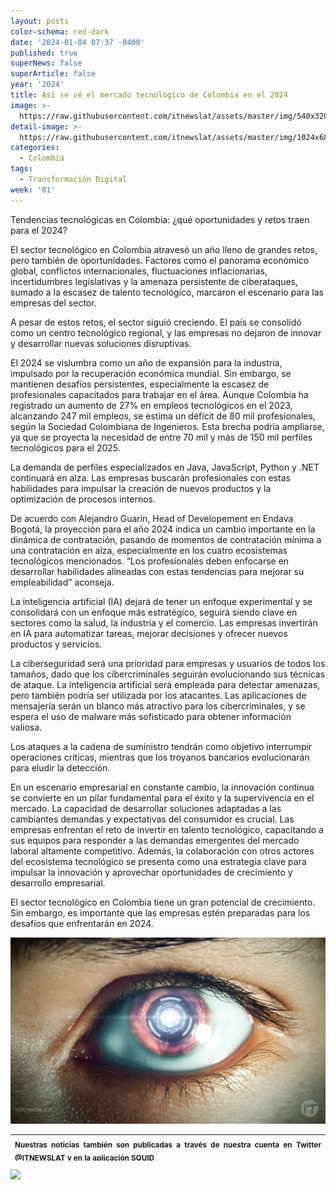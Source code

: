 ```yaml
---
layout: posts
color-schema: red-dark
date: '2024-01-04 07:37 -0400'
published: true
superNews: false
superArticle: false
year: '2024'
title: Así se vé el mercado tecnológico de Colombia en el 2024
image: >-
  https://raw.githubusercontent.com/itnewslat/assets/master/img/540x320/Vision-futuro-p.jpg
detail-image: >-
  https://raw.githubusercontent.com/itnewslat/assets/master/img/1024x680/Vision-futuro-g.jpg
categories:
  - Colombia
tags:
  - Transformación Digital
week: '01'
---
```

Tendencias tecnológicas en Colombia: ¿qué oportunidades y retos traen para el 2024? 

El sector tecnológico en Colombia atravesó un año lleno de grandes retos, pero también de oportunidades. Factores como el panorama económico global, conflictos internacionales, fluctuaciones inflacionarias, incertidumbres legislativas y la amenaza persistente de ciberataques, sumado a la escasez de talento tecnológico, marcaron el escenario para las empresas del sector. 

A pesar de estos retos, el sector siguió creciendo. El país se consolidó como un centro tecnológico regional, y las empresas no dejaron de innovar y desarrollar nuevas soluciones disruptivas. 

El 2024 se vislumbra como un año de expansión para la industria, impulsado por la recuperación económica mundial. Sin embargo, se mantienen desafíos persistentes, especialmente la escasez de profesionales capacitados para trabajar en el área. Aunque Colombia ha registrado un aumento de 27% en empleos tecnológicos en el 2023, alcanzando 247 mil empleos, se estima un déficit de 80 mil profesionales, según la Sociedad Colombiana de Ingenieros. Esta brecha podría ampliarse, ya que se proyecta la necesidad de entre 70 mil y más de 150 mil perfiles tecnológicos para el 2025. 

La demanda de perfiles especializados en Java, JavaScript, Python y .NET continuará en alza. Las empresas buscarán profesionales con estas habilidades para impulsar la creación de nuevos productos y la optimización de procesos internos. 

De acuerdo con Alejandro Guarín, Head of Developement en Endava Bogotá, la proyección para el año 2024 indica un cambio importante en la dinámica de contratación, pasando de momentos de contratación mínima a una contratación en alza, especialmente en los cuatro ecosistemas tecnológicos mencionados. “Los profesionales deben enfocarse en desarrollar habilidades alineadas con estas tendencias para mejorar su empleabilidad” aconseja. 

La inteligencia artificial (IA) dejará de tener un enfoque experimental y se consolidará con un enfoque más estratégico, seguirá siendo clave en sectores como la salud, la industria y el comercio. Las empresas invertirán en IA para automatizar tareas, mejorar decisiones y ofrecer nuevos productos y servicios. 

La ciberseguridad será una prioridad para empresas y usuarios de todos los tamaños, dado que los cibercriminales seguirán evolucionando sus técnicas de ataque. La inteligencia artificial será empleada para detectar amenazas, pero también podría ser utilizada por los atacantes. Las aplicaciones de mensajería serán un blanco más atractivo para los cibercriminales, y se espera el uso de malware más sofisticado para obtener información valiosa.  

Los ataques a la cadena de suministro tendrán como objetivo interrumpir operaciones críticas, mientras que los troyanos bancarios evolucionarán para eludir la detección. 

En un escenario empresarial en constante cambio, la innovación continua se convierte en un pilar fundamental para el éxito y la supervivencia en el mercado. La capacidad de desarrollar soluciones adaptadas a las cambiantes demandas y expectativas del consumidor es crucial. Las empresas enfrentan el reto de invertir en talento tecnológico, capacitando a sus equipos para responder a las demandas emergentes del mercado laboral altamente competitivo. Además, la colaboración con otros actores del ecosistema tecnológico se presenta como una estrategia clave para impulsar la innovación y aprovechar oportunidades de crecimiento y desarrollo empresarial. 

El sector tecnológico en Colombia tiene un gran potencial de crecimiento. Sin embargo, es importante que las empresas estén preparadas para los desafíos que enfrentarán en 2024. 

![](https://raw.githubusercontent.com/itnewslat/assets/master/img/540x320/Vision-futuro-p.jpg)

<table style="height: 42px;" width="569">
<tbody>
<tr>
<td style="text-align: justify;"><sub><strong>Nuestras noticias también son publicadas a través de nuestra cuenta en Twitter <a href="https://twitter.com/itnewslat?lang=es">@ITNEWSLAT</a> y en la aplicación <a href="https://squidapp.co/en/">SQUID</a></strong></sub></td>
</tr>
</tbody>
</table>

<img src="https://tracker.metricool.com/c3po.jpg?hash=56f88a41e39ab42c063cc51676587a04"/>